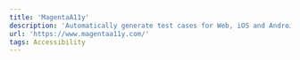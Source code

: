 ```yaml
---
title: 'MagentaA11y'
description: 'Automatically generate test cases for Web, iOS and Android components'
url: 'https://www.magentaa11y.com/'
tags: Accessibility
---
```

